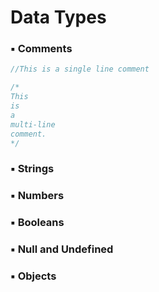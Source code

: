 # Data Types
### ▪ Comments
```javascript
//This is a single line comment

/*
This
is
a
multi-line
comment.
*/
```
### ▪ Strings
### ▪ Numbers
### ▪ Booleans
### ▪ Null and Undefined
### ▪ Objects
